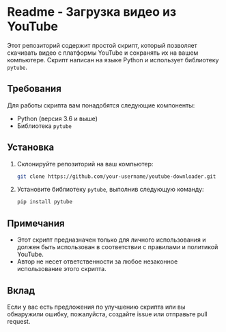 # Readme - Загрузка видео из YouTube

Этот репозиторий содержит простой скрипт, который позволяет скачивать видео с платформы YouTube и сохранять их на вашем компьютере. Скрипт написан на языке Python и использует библиотеку `pytube`.

## Требования

Для работы скрипта вам понадобятся следующие компоненты:

- Python (версия 3.6 и выше)
- Библиотека `pytube`

## Установка

1. Склонируйте репозиторий на ваш компьютер:

   ```bash
   git clone https://github.com/your-username/youtube-downloader.git
   ```

2. Установите библиотеку `pytube`, выполнив следующую команду:

   ```bash
   pip install pytube
   ```

## Примечания

- Этот скрипт предназначен только для личного использования и должен быть использован в соответствии с правилами и политикой YouTube.
- Автор не несет ответственности за любое незаконное использование этого скрипта.

## Вклад

Если у вас есть предложения по улучшению скрипта или вы обнаружили ошибку, пожалуйста, создайте issue или отправьте pull request.